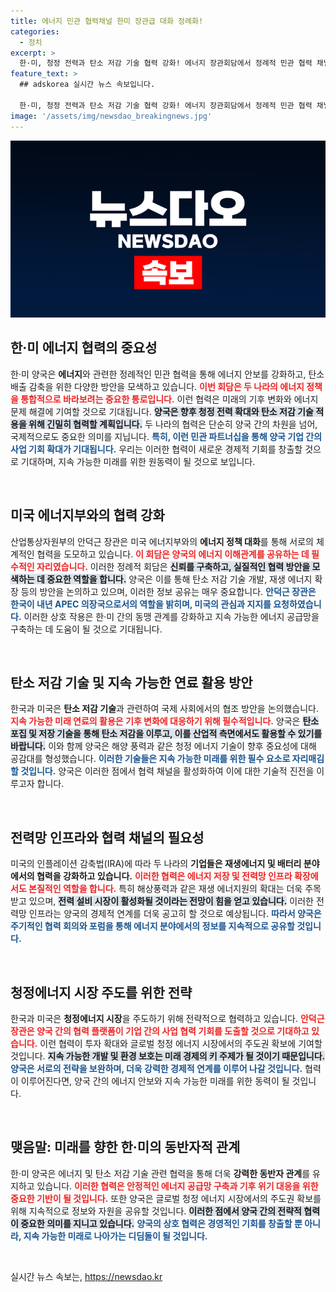 ```yaml
---
title: 에너지 민관 협력채널 한미 장관급 대화 정례화!
categories:
  - 정치
excerpt: >
  한·미, 청정 전력과 탄소 저감 기술 협력 강화! 에너지 장관회담에서 정례적 민관 협력 채널 구축 및 탈탄소화 전략 논의. 청정에너지 파트너십이 글로벌 기후 위기 대응의 열쇠가 된다!
feature_text: >
  ## adskorea 실시간 뉴스 속보입니다.

  한·미, 청정 전력과 탄소 저감 기술 협력 강화! 에너지 장관회담에서 정례적 민관 협력 채널 구축 및 탈탄소화 전략 논의. 청정에너지 파트너십이 글로벌 기후 위기 대응의 열쇠가 된다!
image: '/assets/img/newsdao_breakingnews.jpg'
---
```


<p><img src="/assets/img/newsdao_breakingnews.jpg" alt="adskorea 속보" /></p>

<h2 data-ke-size="size26">한·미 에너지 협력의 중요성</h2>

<p data-ke-size="size16">한·미 양국은 <b>에너지</b>와 관련한 정례적인 민관 협력을 통해 에너지 안보를 강화하고, 탄소 배출 감축을 위한 다양한 방안을 모색하고 있습니다. <b><span style="color: #ee2323;">이번 회담은 두 나라의 에너지 정책을 통합적으로 바라보려는 중요한 통로입니다.</span></b> 이런 협력은 미래의 기후 변화와 에너지 문제 해결에 기여할 것으로 기대됩니다. <b><span style="background-color: #21538527;">양국은 향후 청정 전력 확대와 탄소 저감 기술 적용을 위해 긴밀히 협력할 계획입니다.</span></b> 두 나라의 협력은 단순히 양국 간의 차원을 넘어, 국제적으로도 중요한 의미를 지닙니다. <b><span style="color: #1a5490;">특히, 이런 민관 파트너십을 통해 양국 기업 간의 사업 기회 확대가 기대됩니다.</span></b> 우리는 이러한 협력이 새로운 경제적 기회를 창출할 것으로 기대하며, 지속 가능한 미래를 위한 원동력이 될 것으로 보입니다.</p>

<p data-ke-size="size16">&nbsp;</p>

<h2 data-ke-size="size26">미국 에너지부와의 협력 강화</h2>

<p data-ke-size="size16">산업통상자원부의 안덕근 장관은 미국 에너지부와의 <b>에너지 정책 대화</b>를 통해 서로의 체계적인 협력을 도모하고 있습니다. <b><span style="color: #ee2323;">이 회담은 양국의 에너지 이해관계를 공유하는 데 필수적인 자리였습니다.</span></b> 이러한 정례적 회담은 <b><span style="background-color: #21538527;">신뢰를 구축하고, 실질적인 협력 방안을 모색하는 데 중요한 역할을 합니다.</span></b> 양국은 이를 통해 탄소 저감 기술 개발, 재생 에너지 확장 등의 방안을 논의하고 있으며, 이러한 정보 공유는 매우 중요합니다. <b><span style="color: #1a5490;">안덕근 장관은 한국이 내년 APEC 의장국으로서의 역할을 밝히며, 미국의 관심과 지지를 요청하였습니다.</span></b> 이러한 상호 작용은 한·미 간의 동맹 관계를 강화하고 지속 가능한 에너지 공급망을 구축하는 데 도움이 될 것으로 기대됩니다.</p>

<p data-ke-size="size16">&nbsp;</p>

<h2 data-ke-size="size26">탄소 저감 기술 및 지속 가능한 연료 활용 방안</h2>

<p data-ke-size="size16">한국과 미국은 <b>탄소 저감 기술</b>과 관련하여 국제 사회에서의 협조 방안을 논의했습니다. <b><span style="color: #ee2323;">지속 가능한 미래 연료의 활용은 기후 변화에 대응하기 위해 필수적입니다.</span></b> 양국은 <b><span style="background-color: #21538527;">탄소 포집 및 저장 기술을 통해 탄소 저감을 이루고, 이를 산업적 측면에서도 활용할 수 있기를 바랍니다.</span></b> 이와 함께 양국은 해양 풍력과 같은 청정 에너지 기술이 향후 중요성에 대해 공감대를 형성했습니다. <b><span style="color: #1a5490;">이러한 기술들은 지속 가능한 미래를 위한 필수 요소로 자리매김할 것입니다.</span></b> 양국은 이러한 점에서 협력 채널을 활성화하여 이에 대한 기술적 진전을 이루고자 합니다.</p>

<p data-ke-size="size16">&nbsp;</p>

<h2 data-ke-size="size26">전력망 인프라와 협력 채널의 필요성</h2>

<p data-ke-size="size16">미국의 인플레이션 감축법(IRA)에 따라 두 나라의 <b>기업들은 재생에너지 및 배터리 분야에서의 협력을 강화하고 있습니다.</b> <b><span style="color: #ee2323;">이러한 협력은 에너지 저장 및 전력망 인프라 확장에서도 본질적인 역할을 합니다.</span></b> 특히 해상풍력과 같은 재생 에너지원의 확대는 더욱 주목받고 있으며, <b><span style="background-color: #21538527;">전력 설비 시장이 활성화될 것이라는 전망이 힘을 얻고 있습니다.</span></b> 이러한 전력망 인프라는 양국의 경제적 연계를 더욱 공고히 할 것으로 예상됩니다. <b><span style="color: #1a5490;">따라서 양국은 주기적인 협력 회의와 포럼을 통해 에너지 분야에서의 정보를 지속적으로 공유할 것입니다.</span></b></p>

<p data-ke-size="size16">&nbsp;</p>

<h2 data-ke-size="size26">청정에너지 시장 주도를 위한 전략</h2>

<p data-ke-size="size16">한국과 미국은 <b>청정에너지 시장</b>을 주도하기 위해 전략적으로 협력하고 있습니다. <b><span style="color: #ee2323;">안덕근 장관은 양국 간의 협력 플랫폼이 기업 간의 사업 협력 기회를 도출할 것으로 기대하고 있습니다.</span></b> 이런 협력이 투자 확대와 글로벌 청정 에너지 시장에서의 주도권 확보에 기여할 것입니다. <b><span style="background-color: #21538527;">지속 가능한 개발 및 환경 보호는 미래 경제의 키 주제가 될 것이기 때문입니다.</span></b> <b><span style="color: #1a5490;">양국은 서로의 전략을 보완하며, 더욱 강력한 경제적 연계를 이루어 나갈 것입니다.</span></b> 협력이 이루어진다면, 양국 간의 에너지 안보와 지속 가능한 미래를 위한 동력이 될 것입니다.</p>

<p data-ke-size="size16">&nbsp;</p>

<h2 data-ke-size="size26">맺음말: 미래를 향한 한·미의 동반자적 관계</h2>

<p data-ke-size="size16">한·미 양국은 에너지 및 탄소 저감 기술 관련 협력을 통해 더욱 <b>강력한 동반자 관계</b>를 유지하고 있습니다. <b><span style="color: #ee2323;">이러한 협력은 안정적인 에너지 공급망 구축과 기후 위기 대응을 위한 중요한 기반이 될 것입니다.</span></b> 또한 양국은 글로벌 청정 에너지 시장에서의 주도권 확보를 위해 지속적으로 정보와 자원을 공유할 것입니다. <b><span style="background-color: #21538527;">이러한 점에서 양국 간의 전략적 협력이 중요한 의미를 지니고 있습니다.</span></b> <b><span style="color: #1a5490;">양국의 상호 협력은 경영적인 기회를 창출할 뿐 아니라, 지속 가능한 미래로 나아가는 디딤돌이 될 것입니다.</span></b></p>

<p data-ke-size="size16">&nbsp;</p>
실시간 뉴스 속보는, <a href="https://newsdao.kr" rel="dofollow">https://newsdao.kr</a>



